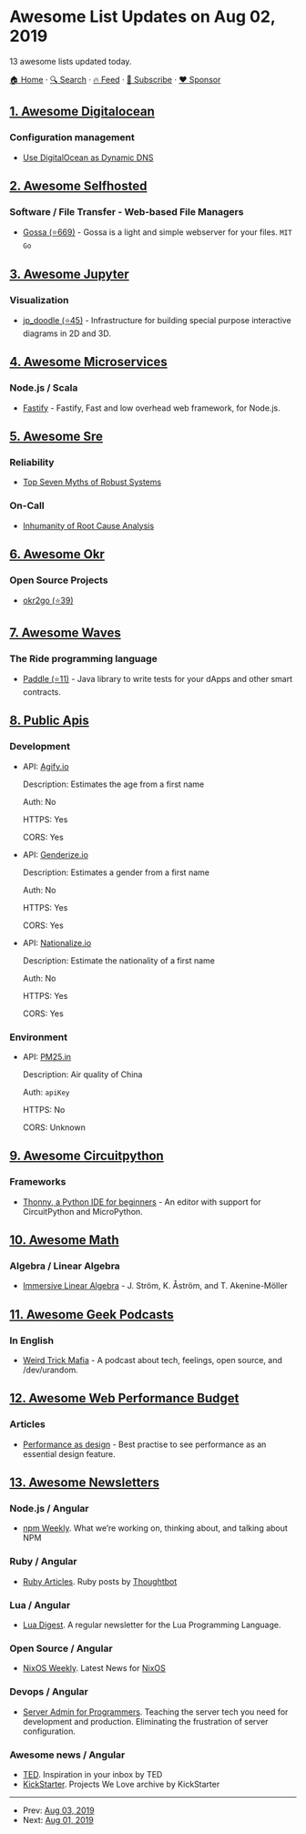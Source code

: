 # Awesome List Updates on Aug 02, 2019

13 awesome lists updated today.

[🏠 Home](/README.md) · [🔍 Search](https://www.trackawesomelist.com/search/) · [🔥 Feed](https://www.trackawesomelist.com/rss.xml) · [📮 Subscribe](https://trackawesomelist.us17.list-manage.com/subscribe?u=d2f0117aa829c83a63ec63c2f&id=36a103854c) · [❤️  Sponsor](https://github.com/sponsors/theowenyoung)



## [1. Awesome Digitalocean](/content/jonleibowitz/awesome-digitalocean/README.md)

### Configuration management

*   [Use DigitalOcean as Dynamic DNS](https://surdu.me/2019/07/28/digital-ocean-ddns.html)

## [2. Awesome Selfhosted](/content/awesome-selfhosted/awesome-selfhosted/README.md)

### Software / File Transfer - Web-based File Managers

*   [Gossa (⭐669)](https://github.com/pldubouilh/gossa) - Gossa is a light and simple webserver for your files. `MIT` `Go`

## [3. Awesome Jupyter](/content/markusschanta/awesome-jupyter/README.md)

### Visualization

*   [jp\_doodle (⭐45)](https://github.com/AaronWatters/jp_doodle) - Infrastructure for building special purpose interactive diagrams in 2D and 3D.

## [4. Awesome Microservices](/content/mfornos/awesome-microservices/README.md)

### Node.js / Scala

*   [Fastify](https://www.fastify.io/) - Fastify, Fast and low overhead web framework, for Node.js.

## [5. Awesome Sre](/content/dastergon/awesome-sre/README.md)

### Reliability

*   [Top Seven Myths of Robust Systems](https://www.verica.io/top-seven-myths-of-robust-systems/)

### On-Call

*   [Inhumanity of Root Cause Analysis](https://www.verica.io/inhumanity-of-root-cause-analysis/)

## [6. Awesome Okr](/content/domenicosolazzo/awesome-okr/README.md)

### Open Source Projects

*   [okr2go (⭐39)](https://github.com/oxisto/okr2go)

## [7. Awesome Waves](/content/msmolyakov/awesome-waves/README.md)

### The Ride programming language

*   [Paddle (⭐11)](https://github.com/msmolyakov/paddle) - Java library to write tests for your dApps and other smart contracts.

## [8. Public Apis](/content/public-apis/public-apis/README.md)

### Development

- API: [Agify.io](https://agify.io)

  Description: Estimates the age from a first name

  Auth: No

  HTTPS: Yes

  CORS: Yes


- API: [Genderize.io](https://genderize.io)

  Description: Estimates a gender from a first name

  Auth: No

  HTTPS: Yes

  CORS: Yes


- API: [Nationalize.io](https://nationalize.io)

  Description: Estimate the nationality of a first name

  Auth: No

  HTTPS: Yes

  CORS: Yes



### Environment

- API: [PM25.in](http://www.pm25.in/api_doc)

  Description: Air quality of China

  Auth: `apiKey`

  HTTPS: No

  CORS: Unknown



## [9. Awesome Circuitpython](/content/adafruit/awesome-circuitpython/README.md)

### Frameworks

*   [Thonny, a Python IDE for beginners](https://thonny.org/) - An editor with support for CircuitPython and MicroPython.

## [10. Awesome Math](/content/rossant/awesome-math/README.md)

### Algebra / Linear Algebra

*   [Immersive Linear Algebra](http://immersivemath.com/ila/index.html) - J. Ström, K. Åström, and T. Akenine-Möller

## [11. Awesome Geek Podcasts](/content/ayr-ton/awesome-geek-podcasts/README.md)

### In English

*   [Weird Trick Mafia](https://weirdtrickmafia.fm/) - A podcast about tech, feelings, open source, and /dev/urandom.

## [12. Awesome Web Performance Budget](/content/pajaydev/awesome-web-performance-budget/README.md)

### Articles

*   [Performance as design](http://bradfrost.com/blog/post/performance-as-design/) - Best practise to see performance as an essential design feature.

## [13. Awesome Newsletters](/content/zudochkin/awesome-newsletters/README.md)

### Node.js / Angular

*   [npm Weekly](https://www.npmjs.com/npm-weekly). What we’re working on, thinking about, and talking about NPM

### Ruby / Angular

*   [Ruby Articles](https://thoughtbot.com/blog/tags/ruby). Ruby posts by [Thoughtbot](https://thoughtbot.com)

### Lua / Angular

*   [Lua Digest](https://luadigest.immortalin.com). A regular newsletter for the Lua Programming Language.

### Open Source / Angular

*   [NixOS Weekly](https://weekly.nixos.org). Latest News for [NixOS](https://nixos.org)

### Devops / Angular

*   [Server Admin for Programmers](https://serversforhackers.com/). Teaching the server tech you need for development and production. Eliminating the frustration of server configuration.

### Awesome news / Angular

*   [TED](https://www.ted.com/newsletter). Inspiration in your inbox by TED
*   [KickStarter](https://www.kickstarter.com/newsletters). Projects We Love archive by KickStarter

---

- Prev: [Aug 03, 2019](/content/2019/08/03/README.md)
- Next: [Aug 01, 2019](/content/2019/08/01/README.md)